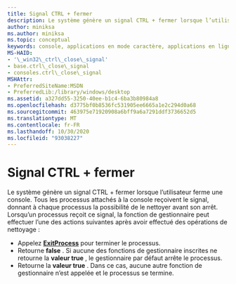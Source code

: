 ```yaml
---
title: Signal CTRL + fermer
description: Le système génère un signal CTRL + fermer lorsque l’utilisateur ferme une console.
author: miniksa
ms.author: miniksa
ms.topic: conceptual
keywords: console, applications en mode caractère, applications en ligne de commande, applications de terminal, API console
MS-HAID:
- '\_win32\_ctrl\_close\_signal'
- base.ctrl\_close\_signal
- consoles.ctrl\_close\_signal
MSHAttr:
- PreferredSiteName:MSDN
- PreferredLib:/library/windows/desktop
ms.assetid: a327dd55-3250-40ee-b1c4-6ba3b80984a8
ms.openlocfilehash: d3775bf0b8536fc531905ee6665a1e2c294d0a68
ms.sourcegitcommit: 463975e71920908a6bff9a6a7291ddf3736652d5
ms.translationtype: MT
ms.contentlocale: fr-FR
ms.lasthandoff: 10/30/2020
ms.locfileid: "93038227"
---
```

# <a name="ctrlclose-signal"></a>Signal CTRL + fermer

Le système génère un signal CTRL + fermer lorsque l’utilisateur ferme une console. Tous les processus attachés à la console reçoivent le signal, donnant à chaque processus la possibilité de le nettoyer avant son arrêt. Lorsqu’un processus reçoit ce signal, la fonction de gestionnaire peut effectuer l’une des actions suivantes après avoir effectué des opérations de nettoyage :

- Appelez [**ExitProcess**](https://msdn.microsoft.com/library/windows/desktop/ms682658) pour terminer le processus.
- Retourne **false** . Si aucune des fonctions de gestionnaire inscrites ne retourne la **valeur true** , le gestionnaire par défaut arrête le processus.
- Retourne la **valeur true** . Dans ce cas, aucune autre fonction de gestionnaire n’est appelée et le processus se termine.
